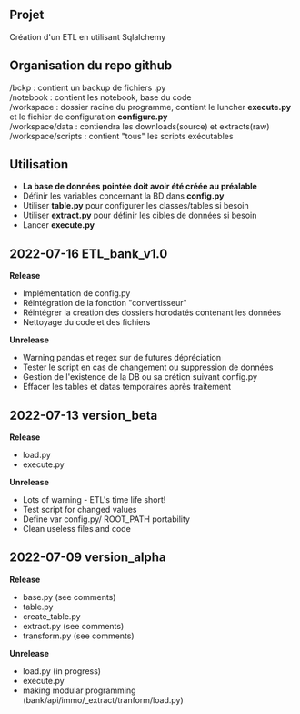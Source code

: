 ## Projet
Création d'un ETL en utilisant Sqlalchemy

## Organisation du repo github

/bckp : contient un backup de fichiers .py  
/notebook : contient les notebook, base du code  
/workspace : dossier racine du programme, contient le luncher **execute.py** et
 le fichier de configuration **configure.py**  
 /workspace/data : contiendra les downloads(source) et extracts(raw)  
 /workspace/scripts : contient "tous"  les scripts exécutables

## Utilisation
* **La base de données pointée doit avoir été créée au préalable**
* Définir les variables concernant la BD dans **config.py**
* Utiliser **table.py** pour configurer les classes/tables si besoin
* Utiliser **extract.py** pour définir les cibles de données si besoin
* Lancer **execute.py** 

## 2022-07-16 ETL_bank_v1.0

**Release**
* Implémentation de config.py
* Réintégration de la fonction "convertisseur"
* Réintégrer la creation des dossiers horodatés contenant les données
* Nettoyage du code et des fichiers

**Unrelease**
* Warning pandas et regex sur de futures dépréciation
* Tester le script en cas de changement ou suppression de données
* Gestion de l'existence de la DB ou sa crétion suivant config.py
* Effacer les tables et datas temporaires après traitement

## 2022-07-13 version_beta

**Release**
* load.py
* execute.py

**Unrelease**
* Lots of warning - ETL's time life short!
* Test script for changed values
* Define var config.py/ ROOT_PATH portability
* Clean useless files and code

## 2022-07-09 version_alpha

**Release**
* base.py (see comments)
* table.py
* create_table.py
* extract.py (see comments)
* transform.py (see comments)

**Unrelease**
* load.py (in progress)
* execute.py
* making modular programming (bank/api/immo/_extract/tranform/load.py)


